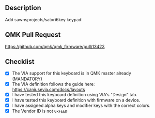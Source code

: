 <!--- Provide a general summary of your changes in the title above. -->

<!--- This template is entirely optional and can be removed, but is here to help both you and us. -->
<!--- Anything on lines wrapped in comments like these will not show up in the final text. -->

## Description

<!--- Describe your changes in detail here. -->
Add sawnsprojects/satxri6key keypad
## QMK Pull Request 

<!--- VIA support for new keyboards MUST be in QMK master already -->

<!--- Add link to QMK Pull Request here. -->
https://github.com/qmk/qmk_firmware/pull/13423
## Checklist

<!--- Put an `x` in all the boxes that apply. -->

- [x] The VIA support for this keyboard is in QMK master already (MANDATORY)
- [x] The VIA definition follows the guide here: https://caniusevia.com/docs/layouts
- [x] I have tested this keyboard definition using VIA's "Design" tab.
- [x] I have tested this keyboard definition with firmware on a device.
- [x] I have assigned alpha keys and modifier keys with the correct colors.
- [x] The Vendor ID is not `0xFEED`
